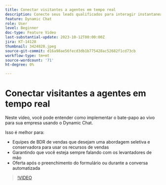 ```yaml
---
title: Conectar visitantes a agentes em tempo real
description: Conecte seus leads qualificados para interagir instantaneamente com seus agentes de vendas.
feature: Dynamic Chat
role: User
level: Beginner
doc-type: Feature Video
last-substantial-update: 2023-10-12T00:00:00Z
jira: KT-14128
thumbnail: 3424828.jpeg
source-git-commit: d16a98ae56fecd3db1b775428ac52682f1cd73cb
workflow-type: tm+mt
source-wordcount: '71'
ht-degree: 0%

---
```



# Conectar visitantes a agentes em tempo real

Neste vídeo, você pode entender como implementar o bate-papo ao vivo para sua empresa usando o Dynamic Chat.

Isso é melhor para:

* Equipes de BDR de vendas que desejam uma abordagem seletiva e conservadora para usar os recursos de vendas
* Garantindo que você esteja sempre falando com os levantadores de mão
* Oferta após o preenchimento do formulário ou durante a conversa automatizada

>[!VIDEO](https://video.tv.adobe.com/v/3424828/?learn=on)
